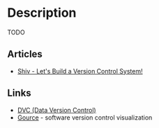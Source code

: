 # Description

TODO


## Articles

- [Shiv - Let's Build a Version Control System!](https://shatterealm.netlify.app/programming/2021_01_02_shiv_lets_build_a_vcs)


## Links

- [DVC (Data Version Control)](https://github.com/iterative/dvc)
- [Gource](https://github.com/acaudwell/Gource) - software version control visualization
